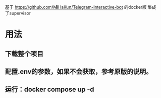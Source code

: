 基于 https://github.com/MiHaKun/Telegram-interactive-bot⁠ 的docker版
集成了supervisor

# 用法
## 下载整个项目
## 配置.env的参数，如果不会获取，参考原版的说明。
## 运行：docker compose up -d
